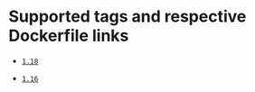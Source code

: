 # Supported tags and respective Dockerfile links

- [`1.18`](https://github.com/0xl2oot/docker-image/blob/master/nginx/Dockerfile-nginx-1.18)

- [`1.16`](https://github.com/0xl2oot/docker-image/blob/master/nginx/Dockerfile-nginx-1.16)
